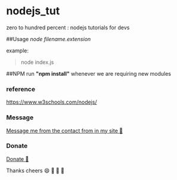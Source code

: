 # nodejs_tut
zero to hundred percent : nodejs tutorials for devs

##Usage
_node filename.extension_

example:

> node index.js

##NPM
run __"npm install"__
whenever we are requiring new modules

### reference
https://www.w3schools.com/nodejs/

### Message
<a href="http://bivek.ca" target="_blank" title="Contact Form">Message me from the contact from in my site :love_letter:</a>

### Donate
<a href="https://www.paypal.me/bivek/5" target="_blank" title="Donation me">Donate :gift_heart:</a>

Thanks cheers :smile: :gift_heart: :love_letter: :rose:
